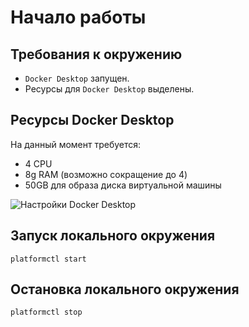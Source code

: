 # Начало работы

## Требования к окружению

* `Docker Desktop` запущен.
* Ресурсы для `Docker Desktop` выделены.

## Ресурсы Docker Desktop

На данный момент требуется:

* 4 CPU
* 8g RAM (возможно сокращение до 4)
* 50GB для образа диска виртуальной машины

![Настройки Docker Desktop](/assets/docker-desktop-prereq.png)

## Запуск локального окружения

```shell
platformctl start
```

## Остановка локального окружения

```shell
platformctl stop
```
